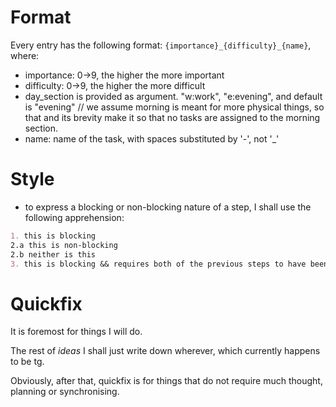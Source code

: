 # Format
Every entry has the following format:
`{importance}_{difficulty}_{name}`,
where:
- importance: 0->9, the higher the more important
- difficulty: 0->9, the higher the more difficult
- day_section is provided as argument. "w:work", "e:evening", and default is "evening"
// we assume morning is meant for more physical things, so that and its brevity make it so that no tasks are assigned to the morning section. 
- name: name of the task, with spaces substituted by '-', not '_'

# Style
- to express a blocking or non-blocking nature of a step, I shall use the following apprehension:
```md
1. this is blocking
2.a this is non-blocking
2.b neither is this
3. this is blocking && requires both of the previous steps to have been finished.
```

# Quickfix
It is foremost for things I will do.

The rest of _ideas_ I shall just write down wherever, which currently happens to be tg.

Obviously, after that, quickfix is for things that do not require much thought, planning or synchronising.
